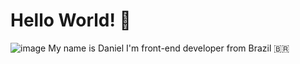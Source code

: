 # Hello World! 👋
![image](https://user-images.githubusercontent.com/100990223/167757780-45f25510-e518-47b3-8130-8308749fdca0.png)
My name is Daniel
I'm front-end developer from Brazil 🇧🇷
